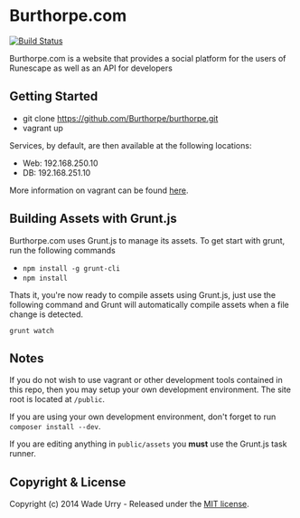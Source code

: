# Burthorpe.com

[![Build Status](https://travis-ci.org/Burthorpe/burthorpe.svg?branch=master)](https://travis-ci.org/Burthorpe/burthorpe)

Burthorpe.com is a website that provides a social platform for the users of Runescape as well as an API for developers

## Getting Started

* git clone https://github.com/Burthorpe/burthorpe.git
* vagrant up

Services, by default, are then available at the following locations:

* Web: 192.168.250.10
* DB: 192.168.251.10

More information on vagrant can be found [here](http://www.vagrantup.com/).

## Building Assets with Grunt.js

Burthorpe.com uses Grunt.js to manage its assets. To get start with grunt, run the following commands

* `npm install -g grunt-cli`
* `npm install`

Thats it, you're now ready to compile assets using Grunt.js, just use the following command and Grunt will automatically compile assets when a file change is detected.

`grunt watch`

## Notes

If you do not wish to use vagrant or other development tools contained in this repo, then you may setup your own development environment. The site root is located at `/public`.

If you are using your own development environment, don't forget to run `composer install --dev`.

If you are editing anything in `public/assets` you **must** use the Grunt.js task runner.

## Copyright & License

Copyright (c) 2014 Wade Urry - Released under the [MIT license](LICENSE).
